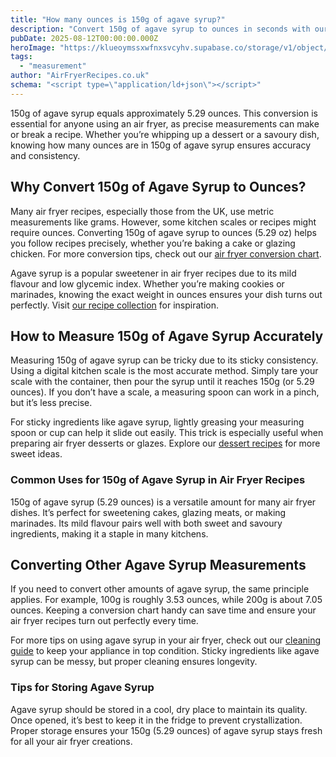 ```yaml
---
title: "How many ounces is 150g of agave syrup?"
description: "Convert 150g of agave syrup to ounces in seconds with our simple guide. Perfect for air fryer recipes and precise baking measurements."
pubDate: 2025-08-12T00:00:00.000Z
heroImage: "https://klueoymssxwfnxsvcyhv.supabase.co/storage/v1/object/public/md/150g-agave-syrup-to-ounces-1d9415f0.webp"
tags:
  - "measurement"
author: "AirFryerRecipes.co.uk"
schema: "<script type=\"application/ld+json\"></script>"
---
```


<p>150g of agave syrup equals approximately 5.29 ounces. This conversion is essential for anyone using an air fryer, as precise measurements can make or break a recipe. Whether you’re whipping up a dessert or a savoury dish, knowing how many ounces are in 150g of agave syrup ensures accuracy and consistency.</p>

<h2>Why Convert 150g of Agave Syrup to Ounces?</h2>
<p>Many air fryer recipes, especially those from the UK, use metric measurements like grams. However, some kitchen scales or recipes might require ounces. Converting 150g of agave syrup to ounces (5.29 oz) helps you follow recipes precisely, whether you’re baking a cake or glazing chicken. For more conversion tips, check out our <a href=https://www.airfryerrecipe.co.uk/air-fryer-conversion-chart>air fryer conversion chart</a>.</p>
<p>Agave syrup is a popular sweetener in air fryer recipes due to its mild flavour and low glycemic index. Whether you’re making cookies or marinades, knowing the exact weight in ounces ensures your dish turns out perfectly. Visit <a href=https://www.airfryerrecipe.co.uk/recipes>our recipe collection</a> for inspiration.</p>

<h2>How to Measure 150g of Agave Syrup Accurately</h2>
<p>Measuring 150g of agave syrup can be tricky due to its sticky consistency. Using a digital kitchen scale is the most accurate method. Simply tare your scale with the container, then pour the syrup until it reaches 150g (or 5.29 ounces). If you don’t have a scale, a measuring spoon can work in a pinch, but it’s less precise.</p>
<p>For sticky ingredients like agave syrup, lightly greasing your measuring spoon or cup can help it slide out easily. This trick is especially useful when preparing air fryer desserts or glazes. Explore our <a href=https://www.airfryerrecipe.co.uk/recipe-category/dessert>dessert recipes</a> for more sweet ideas.</p>

<h3>Common Uses for 150g of Agave Syrup in Air Fryer Recipes</h3>
<p>150g of agave syrup (5.29 ounces) is a versatile amount for many air fryer dishes. It’s perfect for sweetening cakes, glazing meats, or making marinades. Its mild flavour pairs well with both sweet and savoury ingredients, making it a staple in many kitchens.</p>

<h2>Converting Other Agave Syrup Measurements</h2>
<p>If you need to convert other amounts of agave syrup, the same principle applies. For example, 100g is roughly 3.53 ounces, while 200g is about 7.05 ounces. Keeping a conversion chart handy can save time and ensure your air fryer recipes turn out perfectly every time.</p>
<p>For more tips on using agave syrup in your air fryer, check out our <a href=https://www.airfryerrecipe.co.uk/air-fryer-cleaner>cleaning guide</a> to keep your appliance in top condition. Sticky ingredients like agave syrup can be messy, but proper cleaning ensures longevity.</p>

<h3>Tips for Storing Agave Syrup</h3>
<p>Agave syrup should be stored in a cool, dry place to maintain its quality. Once opened, it’s best to keep it in the fridge to prevent crystallization. Proper storage ensures your 150g (5.29 ounces) of agave syrup stays fresh for all your air fryer creations.</p>